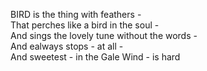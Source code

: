 BIRD is the thing with feathers -  
That perches like a bird in the soul -  
And sings the lovely tune without the words -  
And ealways stops - at all -  
And sweetest - in the Gale Wind - is hard

